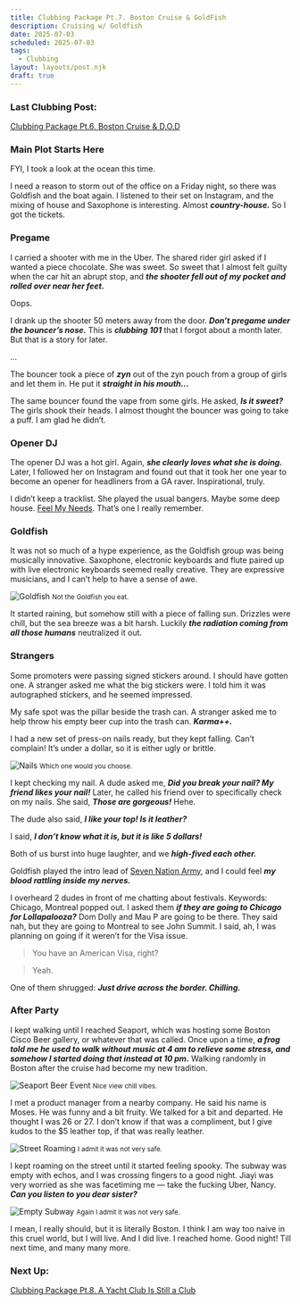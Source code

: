```yaml
---
title: Clubbing Package Pt.7. Boston Cruise & GoldFish
description: Cruising w/ Goldfish
date: 2025-07-03
scheduled: 2025-07-03
tags:
  - Clubbing
layout: layouts/post.njk
draft: true
---
```


<h3>Last Clubbing Post:</h3>
<a href="{{ '/posts/clubbingpackagept6/' | url }}">Clubbing Package Pt.6. Boston Cruise & D.O.D</a>

<h3>Main Plot Starts Here</h3>

FYI, I took a look at the ocean this time.

I need a reason to storm out of the office on a Friday night, so there was Goldfish and the boat again. I listened to their set on Instagram, and the mixing of house and Saxophone is interesting. Almost ***country-house.*** So I got the tickets.

<h3>Pregame</h3>

I carried a shooter with me in the Uber. The shared rider girl asked if I wanted a piece chocolate. She was sweet. So sweet that I almost felt guilty when the car hit an abrupt stop, and ***the shooter fell out of my pocket and rolled over near her feet.***

Oops.

I drank up the shooter 50 meters away from the door. ***Don’t pregame under the bouncer’s nose.*** This is ***clubbing 101*** that I forgot about a month later. But that is a story for later.

…

The bouncer took a piece of ***zyn*** out of the zyn pouch from a group of girls and let them in. He put it ***straight in his mouth…***

The same bouncer found the vape from some girls. He asked, ***Is it sweet?*** The girls shook their heads. I almost thought the bouncer was going to take a puff. I am glad he didn’t.

<h3>Opener DJ</h3>

The opener DJ was a hot girl. Again, ***she clearly loves what she is doing.*** Later, I followed her on Instagram and found out that it took her one year to become an opener for headliners from a GA raver. Inspirational, truly.

I didn’t keep a tracklist. She played the usual bangers. Maybe some deep house. [Feel My Needs](https://open.spotify.com/track/3RiRFyvasDtAv8n0AQUKFG?si=c6d8c73064464d0a). That’s one I really remember.

<h3>Goldfish</h3>

It was not so much of a hype experience, as the Goldfish group was being musically innovative. Saxophone, electronic keyboards and flute paired up with live electronic keyboards seemed really creative. They are expressive musicians, and I can’t help to have a sense of awe.

![Goldfish](/img/blog6.0/goldfish.jpg)
<small>Not the Goldfish you eat.</small>

It started raining, but somehow still with a piece of falling sun. Drizzles were chill, but the sea breeze was a bit harsh. Luckily ***the radiation coming from all those humans*** neutralized it out.

<h3>Strangers</h3>

Some promoters were passing signed stickers around. I should have gotten one. A stranger asked me what the big stickers were. I told him it was autographed stickers, and he seemed impressed.

My safe spot was the pillar beside the trash can. A stranger asked me to help throw his empty beer cup into the trash can. ***Karma++.***

I had a new set of press-on nails ready, but they kept falling. Can’t complain! It’s under a dollar, so it is either ugly or brittle.

![Nails](/img/blog6.0/nails.jpg)
<small>Which one would you choose.</small>

I kept checking my nail. A dude asked me, ***Did you break your nail? My friend likes your nail!*** Later, he called his friend over to specifically check on my nails. She said, ***Those are gorgeous!*** Hehe.

The dude also said, ***I like your top! Is it leather?***

I said, ***I don’t know what it is, but it is like 5 dollars!***

Both of us burst into huge laughter, and we ***high-fived each other.***

Goldfish played the intro lead of [Seven Nation Army](https://open.spotify.com/track/3dPQuX8Gs42Y7b454ybpMR?si=e73bce9d0fea48da), and I could feel ***my blood rattling inside my nerves.***

I overheard 2 dudes in front of me chatting about festivals. Keywords: Chicago, Montreal popped out. I asked them ***if they are going to Chicago for Lollapalooza?*** Dom Dolly and Mau P are going to be there. They said nah, but they are going to Montreal to see John Summit. I said, ah, I was planning on going if it weren’t for the Visa issue.

>You have an American Visa, right?

>Yeah.

One of them shrugged: ***Just drive across the border. Chilling.***

<h3>After Party</h3>

I kept walking until I reached Seaport, which was hosting some Boston Cisco Beer gallery, or whatever that was called. Once upon a time, ***a frog told me he used to walk without music at 4 am to relieve some stress, and somehow I started doing that instead at 10 pm.*** Walking randomly in Boston after the cruise had become my new tradition.

![Seaport Beer Event](/img/blog6.0/seaport.jpg)
<small>Nice view chill vibes.</small>

I met a product manager from a nearby company. He said his name is Moses. He was funny and a bit fruity. We talked for a bit and departed. He thought I was 26 or 27. I don’t know if that was a compliment, but I give kudos to the $5 leather top, if that was really leather.

![Street Roaming](/img/blog6.0/street_roaming.jpg)
<small>I admit it was not very safe.</small>

I kept roaming on the street until it started feeling spooky. The subway was empty with echos, and I was crossing fingers to a good night. Jiayi was very worried as she was facetiming me — take the fucking Uber, Nancy. ***Can you listen to you dear sister?***

![Empty Subway](/img/blog6.0/empty_subway.jpg)
<small>Again I admit it was not very safe.</small>

I mean, I really should, but it is literally Boston. I think I am way too naive in this cruel world, but I will live. And I did live. I reached home. Good night! Till next time, and many many more.

<h3>Next Up:</h3>
<a href="{{ '/posts/clubbingpackagept8/' | url }}">Clubbing Package Pt.8. A Yacht Club Is Still a Club</a>

